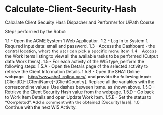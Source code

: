 # Calculate-Client-Security-Hash
Calculate Client Security Hash Dispacher and Performer for UiPath Course

Steps performed by the Robot:

1.1 - Open the ACME System 1 Web Application.
1.2 - Log in to System 1. Required input data: email and password.
1.3 - Access the Dashboard - the central location, where the user can pick a specific menu item.
1.4 - Access the Work Items listing to view all the available tasks to be performed (Output data: Work Items).
1.5 - For each activity of the WI5 type, perform the following steps:
  1.5.A - Open the Details page of the selected activity to retrieve the Client Information Details.
  1.5.B - Open the SHA1 Online webpage - http://www.sha1-online.com/, and provide the following input: [ClientID]-
  [ClientName]-[ClientCountry]. Replace all the variables with the corresponding values. Use dashes between items, 
  as shown above.
  1.5.C - Retrieve the Client Security Hash value from the webpage.
  1.5.D - Go back to Work Item Details and open Update Work Item.
  1.5.E - Set the status to “Completed”. Add a comment with the obtained [SecurityHash].
1.6 - Continue with the next WI5 Activity.
